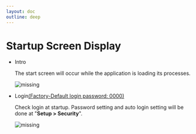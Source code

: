 ```yaml
---
layout: doc
outline: deep
---
```


<!-- common path로 파일들을 옮기던가 /ko 건드리지 말것. -->

# Startup Screen Display

- Intro

  The start screen will occur while the application is loading its processes.

  ![missing](/manual/ko/software/2-1.png)

- Login<u>(Factory-Default login password: 0000)</u>

  Check login at startup. Password setting and auto login setting will be done at "**Setup > Security**".

  ![missing](/manual/ko/software/2-2.png)
